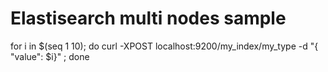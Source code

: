 Elastisearch multi nodes sample
===============================

for i in $(seq 1 10); do curl -XPOST localhost:9200/my_index/my_type -d "{ \"value\": $i}" ; done
